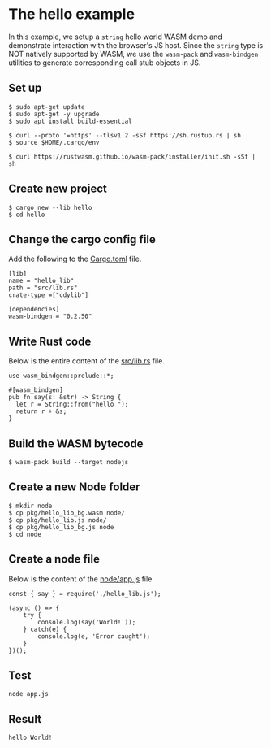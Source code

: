 # The hello example

In this example, we setup a `string` hello world WASM demo and demonstrate interaction with the browser's JS host. Since the `string` type is NOT natively supported by WASM, we use the `wasm-pack` and `wasm-bindgen` utilities to generate corresponding call stub objects in JS.

## Set up

```
$ sudo apt-get update
$ sudo apt-get -y upgrade
$ sudo apt install build-essential

$ curl --proto '=https' --tlsv1.2 -sSf https://sh.rustup.rs | sh
$ source $HOME/.cargo/env

$ curl https://rustwasm.github.io/wasm-pack/installer/init.sh -sSf | sh
```


## Create new project

```
$ cargo new --lib hello
$ cd hello
```

## Change the cargo config file

Add the following to the [Cargo.toml](hello/Cargo.toml) file.

```
[lib]
name = "hello_lib"
path = "src/lib.rs"
crate-type =["cdylib"]

[dependencies]
wasm-bindgen = "0.2.50"
```

## Write Rust code

Below is the entire content of the [src/lib.rs](hello/src/lib.rs) file.

```
use wasm_bindgen::prelude::*;

#[wasm_bindgen]
pub fn say(s: &str) -> String {
  let r = String::from("hello ");
  return r + &s;
}
```

## Build the WASM bytecode

```
$ wasm-pack build --target nodejs
```

## Create a new Node folder

```
$ mkdir node
$ cp pkg/hello_lib_bg.wasm node/
$ cp pkg/hello_lib.js node/
$ cp pkg/hello_lib_bg.js node
$ cd node
```

## Create a node file

Below is the content of the [node/app.js](hello/node/app.js) file.

```
const { say } = require('./hello_lib.js');
  
(async () => {
    try {
        console.log(say('World!'));
    } catch(e) {
        console.log(e, 'Error caught');
    }
})();
```

## Test

```
node app.js
```

## Result
```
hello World!
```
